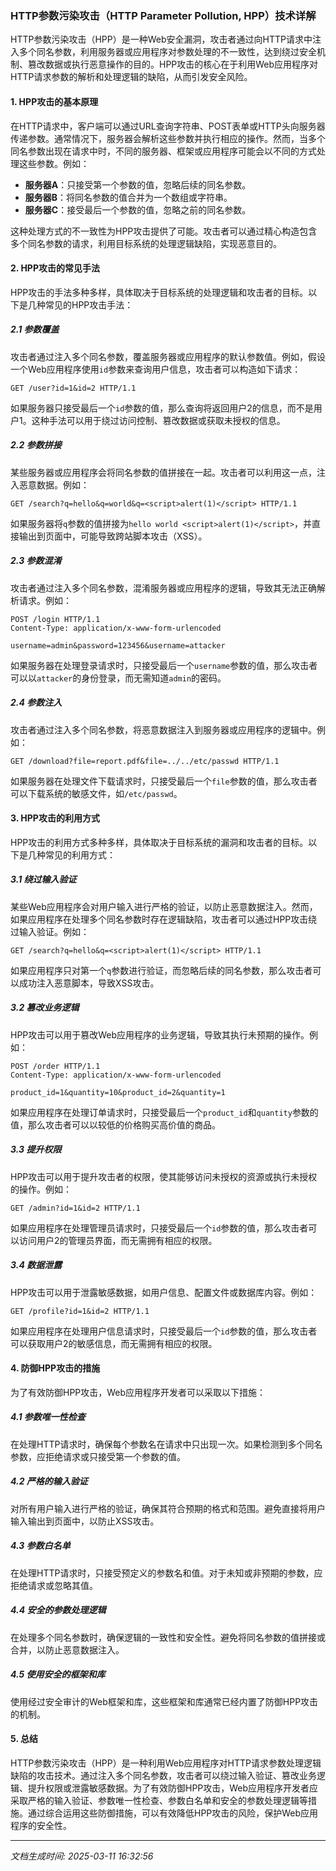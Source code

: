### HTTP参数污染攻击（HTTP Parameter Pollution, HPP）技术详解

HTTP参数污染攻击（HPP）是一种Web安全漏洞，攻击者通过向HTTP请求中注入多个同名参数，利用服务器或应用程序对参数处理的不一致性，达到绕过安全机制、篡改数据或执行恶意操作的目的。HPP攻击的核心在于利用Web应用程序对HTTP请求参数的解析和处理逻辑的缺陷，从而引发安全风险。

#### 1. HPP攻击的基本原理

在HTTP请求中，客户端可以通过URL查询字符串、POST表单或HTTP头向服务器传递参数。通常情况下，服务器会解析这些参数并执行相应的操作。然而，当多个同名参数出现在请求中时，不同的服务器、框架或应用程序可能会以不同的方式处理这些参数。例如：

- **服务器A**：只接受第一个参数的值，忽略后续的同名参数。
- **服务器B**：将同名参数的值合并为一个数组或字符串。
- **服务器C**：接受最后一个参数的值，忽略之前的同名参数。

这种处理方式的不一致性为HPP攻击提供了可能。攻击者可以通过精心构造包含多个同名参数的请求，利用目标系统的处理逻辑缺陷，实现恶意目的。

#### 2. HPP攻击的常见手法

HPP攻击的手法多种多样，具体取决于目标系统的处理逻辑和攻击者的目标。以下是几种常见的HPP攻击手法：

##### 2.1 参数覆盖

攻击者通过注入多个同名参数，覆盖服务器或应用程序的默认参数值。例如，假设一个Web应用程序使用`id`参数来查询用户信息，攻击者可以构造如下请求：

```
GET /user?id=1&id=2 HTTP/1.1
```

如果服务器只接受最后一个`id`参数的值，那么查询将返回用户2的信息，而不是用户1。这种手法可以用于绕过访问控制、篡改数据或获取未授权的信息。

##### 2.2 参数拼接

某些服务器或应用程序会将同名参数的值拼接在一起。攻击者可以利用这一点，注入恶意数据。例如：

```
GET /search?q=hello&q=world&q=<script>alert(1)</script> HTTP/1.1
```

如果服务器将`q`参数的值拼接为`hello world <script>alert(1)</script>`，并直接输出到页面中，可能导致跨站脚本攻击（XSS）。

##### 2.3 参数混淆

攻击者通过注入多个同名参数，混淆服务器或应用程序的逻辑，导致其无法正确解析请求。例如：

```
POST /login HTTP/1.1
Content-Type: application/x-www-form-urlencoded

username=admin&password=123456&username=attacker
```

如果服务器在处理登录请求时，只接受最后一个`username`参数的值，那么攻击者可以以`attacker`的身份登录，而无需知道`admin`的密码。

##### 2.4 参数注入

攻击者通过注入多个同名参数，将恶意数据注入到服务器或应用程序的逻辑中。例如：

```
GET /download?file=report.pdf&file=../../etc/passwd HTTP/1.1
```

如果服务器在处理文件下载请求时，只接受最后一个`file`参数的值，那么攻击者可以下载系统的敏感文件，如`/etc/passwd`。

#### 3. HPP攻击的利用方式

HPP攻击的利用方式多种多样，具体取决于目标系统的漏洞和攻击者的目标。以下是几种常见的利用方式：

##### 3.1 绕过输入验证

某些Web应用程序会对用户输入进行严格的验证，以防止恶意数据注入。然而，如果应用程序在处理多个同名参数时存在逻辑缺陷，攻击者可以通过HPP攻击绕过输入验证。例如：

```
GET /search?q=hello&q=<script>alert(1)</script> HTTP/1.1
```

如果应用程序只对第一个`q`参数进行验证，而忽略后续的同名参数，那么攻击者可以成功注入恶意脚本，导致XSS攻击。

##### 3.2 篡改业务逻辑

HPP攻击可以用于篡改Web应用程序的业务逻辑，导致其执行未预期的操作。例如：

```
POST /order HTTP/1.1
Content-Type: application/x-www-form-urlencoded

product_id=1&quantity=10&product_id=2&quantity=1
```

如果应用程序在处理订单请求时，只接受最后一个`product_id`和`quantity`参数的值，那么攻击者可以以较低的价格购买高价值的商品。

##### 3.3 提升权限

HPP攻击可以用于提升攻击者的权限，使其能够访问未授权的资源或执行未授权的操作。例如：

```
GET /admin?id=1&id=2 HTTP/1.1
```

如果应用程序在处理管理员请求时，只接受最后一个`id`参数的值，那么攻击者可以访问用户2的管理员界面，而无需拥有相应的权限。

##### 3.4 数据泄露

HPP攻击可以用于泄露敏感数据，如用户信息、配置文件或数据库内容。例如：

```
GET /profile?id=1&id=2 HTTP/1.1
```

如果应用程序在处理用户信息请求时，只接受最后一个`id`参数的值，那么攻击者可以获取用户2的敏感信息，而无需拥有相应的权限。

#### 4. 防御HPP攻击的措施

为了有效防御HPP攻击，Web应用程序开发者可以采取以下措施：

##### 4.1 参数唯一性检查

在处理HTTP请求时，确保每个参数名在请求中只出现一次。如果检测到多个同名参数，应拒绝请求或只接受第一个参数的值。

##### 4.2 严格的输入验证

对所有用户输入进行严格的验证，确保其符合预期的格式和范围。避免直接将用户输入输出到页面中，以防止XSS攻击。

##### 4.3 参数白名单

在处理HTTP请求时，只接受预定义的参数名和值。对于未知或非预期的参数，应拒绝请求或忽略其值。

##### 4.4 安全的参数处理逻辑

在处理多个同名参数时，确保逻辑的一致性和安全性。避免将同名参数的值拼接或合并，以防止恶意数据注入。

##### 4.5 使用安全的框架和库

使用经过安全审计的Web框架和库，这些框架和库通常已经内置了防御HPP攻击的机制。

#### 5. 总结

HTTP参数污染攻击（HPP）是一种利用Web应用程序对HTTP请求参数处理逻辑缺陷的攻击技术。通过注入多个同名参数，攻击者可以绕过输入验证、篡改业务逻辑、提升权限或泄露敏感数据。为了有效防御HPP攻击，Web应用程序开发者应采取严格的输入验证、参数唯一性检查、参数白名单和安全的参数处理逻辑等措施。通过综合运用这些防御措施，可以有效降低HPP攻击的风险，保护Web应用程序的安全性。

---

*文档生成时间: 2025-03-11 16:32:56*






















